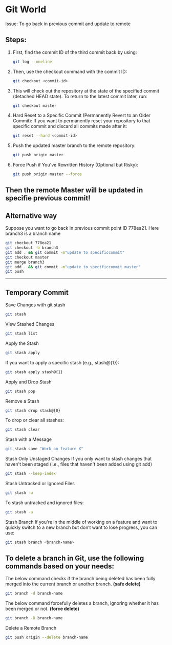 # Git World
Issue: To go back in previous commit and update to remote
## Steps:
1. First, find the commit ID of the third commit back by using:
      ```bash
      git log --oneline
2. Then, use the checkout command with the commit ID:
      ```bash
      git checkout <commit-id>
3. This will check out the repository at the state of the specified commit (detached HEAD state). To return to the       latest commit later, run:
      ```bash
      git checkout master
4.  Hard Reset to a Specific Commit (Permanently Revert to an Older Commit):
If you want to permanently reset your repository to that specific commit and discard all commits made after it:
      ```bash
      git reset --hard <commit-id>
5. Push the updated master branch to the remote repository:
      ```bash
      git push origin master
6. Force Push if You've Rewritten History (Optional but Risky):
      ```bash
      git push origin master --force
Then the remote Master will be updated in specifie previous commit!
-------------------------------------------------------------------------------------------------------------------------
## Alternative way
Suppose you want to go back in previous commit point ID 778ea21. Here branch3 is a branch name
```bash
git checkout 778ea21
git checkout -b branch3 
git add . && git commit -m"update to specificcommit"
git checkout master
git merge branch3
git add . && git commit -m"update to specificcommit master"
git push
```
--------------------------------------------------------------------------------------------------------------

## Temporary Commit
 Save Changes with git stash
```bash
git stash
```
View Stashed Changes
```bash
git stash list
```
Apply the Stash
```bash
git stash apply
```
If you want to apply a specific stash (e.g., stash@{1}):
```bash
git stash apply stash@{1}
```
Apply and Drop Stash
```bash
git stash pop
```
 Remove a Stash
```bash
git stash drop stash@{0}
```
To drop or clear all stashes:
```bash
git stash clear
```
 Stash with a Message
```bash
git stash save "Work on feature X"
```
Stash Only Unstaged Changes
If you only want to stash changes that haven't been staged (i.e., files that haven't been added using git add)
```bash
git stash --keep-index
```
Stash Untracked or Ignored Files
```bash
git stash -u
```
To stash untracked and ignored files:
```bash
git stash -a
```
Stash Branch
If you're in the middle of working on a feature and want to quickly switch to a new branch but don’t want to lose progress, you can use:
```bash
git stash branch <branch-name>
```
## To delete a branch in Git, use the following commands based on your needs:
The below command checks if the branch being deleted has been fully merged into the current branch or another branch. **(safe delete)**
```bash
git branch -d branch-name
```
The below command forcefully deletes a branch, ignoring whether it has been merged or not. **(force delete)**
```bash
git branch -D branch-name
```
Delete a Remote Branch
```bash
git push origin --delete branch-name
```

